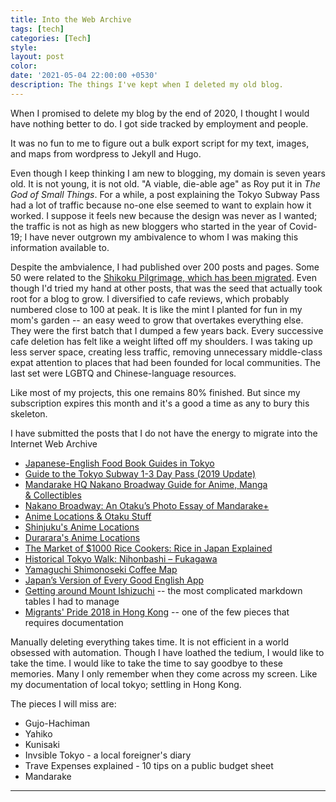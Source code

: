 ```yaml
---
title: Into the Web Archive
tags: [tech]
categories: [Tech]
style: 
layout: post
color: 
date: '2021-05-04 22:00:00 +0530'
description: The things I've kept when I deleted my old blog.
---
```



When I promised to delete my blog by the end of 2020, I thought I would have nothing better to do. I got side tracked by employment and people. 

It was no fun to me to figure out a bulk export script for my text, images, and maps from wordpress to Jekyll and Hugo. 

Even though I keep thinking I am new to blogging, my domain is seven years old. It is not young, it is not old. "A viable, die-able age" as Roy put it in *The God of Small Things*. For a while, a post explaining the Tokyo Subway Pass had a lot of traffic because no-one else seemed to want to explain how it worked. I suppose it feels new because the design was never as I wanted; the traffic is not as high as new bloggers who started in the year of Covid-19; I have never outgrown my ambivalence to whom I was making this information available to. 

Despite the ambvialence, I had published over 200 posts and pages. Some 50 were related to the [Shikoku Pilgrimage, which has been migrated](https://shenchingtou.github.io/shikoku/). Even though I'd tried my hand at other posts, that was the seed that actually took root for a blog to grow. I diversified to cafe reviews, which probably numbered close to 100 at peak. It is like the mint I planted for fun in my mom's garden -- an easy weed to grow that overtakes everything else. They were the first batch that I dumped a few years back. Every successive cafe deletion has felt like a weight lifted off my shoulders. I was taking up less server space, creating less traffic, removing unnecessary middle-class expat attention to places that had been founded for local communities. The last set were LGBTQ and Chinese-language resources. 

Like most of my projects, this one remains 80% finished. But since my subscription expires this month and it's a good a time as any to bury this skeleton.


I have submitted the posts that I do not have the energy to migrate into the Internet Web Archive 
- [Japanese-English Food Book Guides in Tokyo](https://web.archive.org/web/20210504090019/https://thecupandtheroad.com/2019/11/02/japanese-english-food-books-tokyo/)
- [Guide to the Tokyo Subway 1-3 Day Pass (2019 Update)](https://thecupandtheroad.com/2016/09/26/tokyo-subway-day-pass-ticket/)
- [Mandarake HQ Nakano Broadway Guide for Anime, Manga & Collectibles](https://web.archive.org/web/20210504121141/https://thecupandtheroad.com/2016/07/09/mandarake-nakano-tokyo-anime-manga-otaku-guide/)
- [Nakano Broadway: An Otaku’s Photo Essay of Mandarake+](https://web.archive.org/web/20210128121053/https://thecupandtheroad.com/2016/07/09/nakano-broadway-an-otakus-photo-essay-of-mandarake/)
- [Anime Locations & Otaku Stuff](https://web.archive.org/web/20210504120952/https://thecupandtheroad.com/2017/08/24/anime-locations-otaku-tokyo/)
- [Shinjuku's Anime Locations](https://web.archive.org/web/20210504125324/https://thecupandtheroad.com/2017/07/06/shinjuku-anime-locations/)
- [Durarara's Anime Locations](https://web.archive.org/web/20210504130636/https://thecupandtheroad.com/2017/07/13/durarara-anime-location-ikebukuro/)
- [The Market of $1000 Rice Cookers: Rice in Japan Explained](https://web.archive.org/web/20210504130325/https://thecupandtheroad.com/2015/10/23/the-market-of-1000-rice-cookers-rice-in-japan-explained/)
- [Historical Tokyo Walk: Nihonbashi – Fukagawa](https://web.archive.org/web/20210504132135/https://thecupandtheroad.com/2018/11/19/nihonbashi-fukagawa-edo-tokyo-walk/)
- [Yamaguchi Shimonoseki Coffee Map](https://web.archive.org/web/20210128120403/https://thecupandtheroad.com/2016/06/10/yamaguchi-cafes-shimonoseki-coffee-map/)
- [Japan’s Version of Every Good English App](https://web.archive.org/web/20210226120728/https://thecupandtheroad.com/2018/02/23/japan-app-ui-ux-design/)
- [Getting around Mount Ishizuchi](https://web.archive.org/web/20210504143655/https://thecupandtheroad.com/2017/08/03/mount-ishizuchi-hiking-how-to-get-around/) -- the most complicated markdown tables I had to manage
- [Migrants' Pride 2018 in Hong Kong](https://web.archive.org/web/20210504154649/https://thecupandtheroad.com/2018/11/20/migrants-pride-hk-2018/) -- one of the few pieces that requires documentation 


Manually deleting everything takes time. It is not efficient in a world obsessed with automation. Though I have loathed the tedium, I would like to take the time. I would like to take the time to say goodbye to these memories. Many I only remember when they come across my screen. Like my documentation of local tokyo; settling in Hong Kong. 

The pieces I will miss are:
- Gujo-Hachiman
- Yahiko
- Kunisaki
- Invsible Tokyo - a local foreigner's diary
- Trave Expenses explained - 10 tips on a public budget sheet 
- Mandarake 


---

